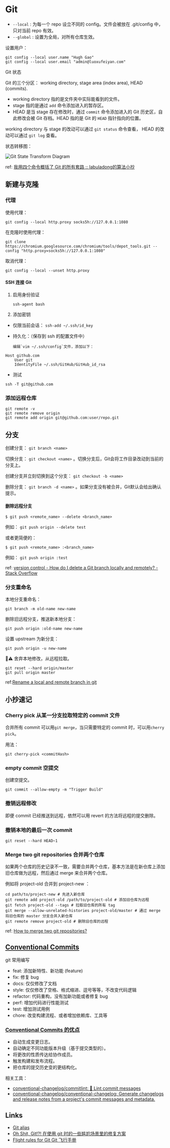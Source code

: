 # Git

- `--local` : 为每一个 repo 设立不同的 config。文件会被放在 .git/config 中，只对当前 repo 有效。
- `--global` : 设置为全局，对所有仓库生效。

设置用户：

```shell
git config --local user.name "Hugh Gao"
git config --local user.email "admin@luoxufeiyan.com"
```

Git 状态

Git 的三个分区： working directory, stage area (index area), HEAD (commits).

* working directory 指的是文件夹中实际能看到的文件。
* stage 指的是通过 `add` 命令添加进入的暂存区。
* HEAD 是当 stage 存在修改时，通过 `commit` 命令添加进入的 Git 历史区，自此修改会被 Git 存档。HEAD 指的是 Git 的 `HEAD` 指针指向的位置。

working directory 与 stage 的改动可以通过 `git status` 命令查看， HEAD 的改动可以通过 `git log` 查看。

状态转移图：

![Git State Transform Diagram](git-std.png)


ref: [我用四个命令概括了 Git 的所有套路 :: labuladong的算法小抄](https://labuladong.github.io/algo/di-si-zhan-4baf4/wo-yong-si-ad48a/)

## 新建与克隆

### 代理

使用代理：

```shell
git config --local http.proxy socks5h://127.0.0.1:1080
```

在克隆时使用代理：

```shell
git clone https://chromium.googlesource.com/chromium/tools/depot_tools.git --config "http.proxy=socks5h://127.0.0.1:1080"
```

取消代理：

```shell
git config --local --unset http.proxy  
```

#### SSH 连接 Git

1. 启用身份验证

   ```
   ssh-agent bash
   ```

2. 添加密钥

- 仅限当前会话：
  `ssh-add ~/.ssh/id_key`
- 持久化：（保存到 ssh 的配置文件中）

      编辑`vim ~/.ssh/config`文件，添加以下：

```
Host github.com
    User git
    IdentityFile ~/.ssh/GitHub/GitHub_id_rsa
```

- 测试

```
ssh -T git@github.com
```

### 添加远程仓库

```shell
git remote -v
git remote remove origin
git remote add origin git@github.com:user/repo.git
```

## 分支

创建分支： `git branch <name>`

切换分支： `git checkout <name>` 。切换分支后，Git会将工作目录改动到当前的分支上。

创建分支并立刻切换到这个分支： `git checkout -b <name>` 

删除分支： `git branch -d <name>` 。如果分支没有被合并，Git默认会给出确认提示。


#### 删除远程分支

```shell
$ git push <remote_name> --delete <branch_name>
```

例如： `git push origin --delete test`

或者更简便的：

```shell
$ git push <remote_name> :<branch_name>
```

例如： `git push origin :test`

ref: [version control - How do I delete a Git branch locally and remotely? - Stack Overflow](https://stackoverflow.com/a/2003515)

### 分支重命名

本地分支重命名：

```shell
git branch -m old-name new-name
```

删除旧远程分支，推送新本地分支：

```shell
git push origin :old-name new-name
```

设置 upstream 为新分支：

```shell
git push origin -u new-name
```

⚠️ 舍弃本地修改，从远程拉取。

```shell
git reset --hard origin/master
git pull origin master
```

ref:[Rename a local and remote branch in git](https://multiplestates.wordpress.com/2015/02/05/rename-a-local-and-remote-branch-in-git/)

## 小抄速记

### Cherry pick 从某一分支拉取特定的 commit 文件

合并所有 commit 可以用`git merge`，当只需要特定的 commit 时，可以用`cherry pick`。

用法：

```shell
git cherry-pick <commitHash>
```

### empty commit 空提交

创建空提交。

```shell
git commit --allow-empty -m "Trigger Build"
```

### 撤销远程修改

即便 commit 已经推送到远程，依然可以用 revert 的方法将远程的提交删除。

### 撤销本地的最后一次 commit

```shell
git reset --hard HEAD~1
```

### Merge two git repositories 合并两个仓库

如果两个仓库的历史记录不一致，需要合并两个仓库，基本方法是在新仓库上添加旧仓库做为远程，然后通过 merge 来合并两个仓库。

例如将 project-old 合并到 project-new ：


```shell
cd path/to/project-new # 先进入新仓库
git remote add project-old /path/to/project-old # 添加旧仓库为远程
git fetch project-old --tags # 拉取旧仓库的所有 tag
git merge --allow-unrelated-histories project-old/master # 通过 merge 将旧仓库的 master 分支合并入新仓库
git remote remove project-old # 删除旧仓库的远程
```

ref: [How to merge two git repositories?](https://stackoverflow.com/questions/1425892/how-to-merge-two-git-repositories)

## [Conventional Commits](https://www.conventionalcommits.org/en/v1.0.0/)

git 常用编写

- feat: 添加新特性、新功能 (feature)
- fix: 修复 bug
- docs: 仅仅修改了文档
- style: 仅仅修改了空格、格式缩进、逗号等等，不改变代码逻辑
- refactor: 代码重构，没有加新功能或者修复 bug
- perf: 增加代码进行性能测试
- test: 增加测试用例
- chore: 改变构建流程、或者增加依赖库、工具等

### [Conventional Commits 的优点](https://www.conventionalcommits.org/en/v1.0.0-beta.2/#why-use-conventional-commits)

- 自动生成变更日志。
- 自动确定不同功能版本升级（基于提交类型的）。
- 将更改的性质传达给协作成员。
- 触发构建和发布流程。
- 把仓库的提交历史变的更结构化。

相关工具：

- [conventional-changelog/commitlint: 📓 Lint commit messages](https://github.com/conventional-changelog/commitlint)
- [conventional-changelog/conventional-changelog: Generate changelogs and release notes from a project's commit messages and metadata.](https://github.com/conventional-changelog/conventional-changelog)

## Links
* [Git alias](https://gist.github.com/hutusi/e4f32e2bcd8d53ec86de8254ab0d5127)
* [Oh Shit, Git!?! 在使用 git 时的一些尴尬场景里的修复方案](https://ohshitgit.com/)
* [Flight rules for Git Git 飞行手册](https://github.com/k88hudson/git-flight-rules)